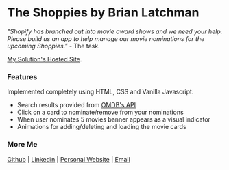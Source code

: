 # The Shoppies by Brian Latchman

_"Shopify has branched out into movie award shows and we need your help. Please build us an app to help manage our movie nominations for the upcoming Shoppies."_ - The task.

[My Solution's Hosted Site](https://latxh.github.io/shoppies/).

### Features

Implemented completely using HTML, CSS and Vanilla Javascript.

- Search results provided from [OMDB's API](http://www.omdbapi.com/apikey.aspx)
- Click on a card to nominate/remove from your nominations
- When user nominates 5 movies banner appears as a visual indicator
- Animations for adding/deleting and loading the movie cards

### More Me

[Github](https://github.com/latxh) | [Linkedin](https://www.linkedin.com/in/brian-latchman/) | [Personal Website](https://latchman.ca/) | [Email](mailto:latxhman@gmail.com)
